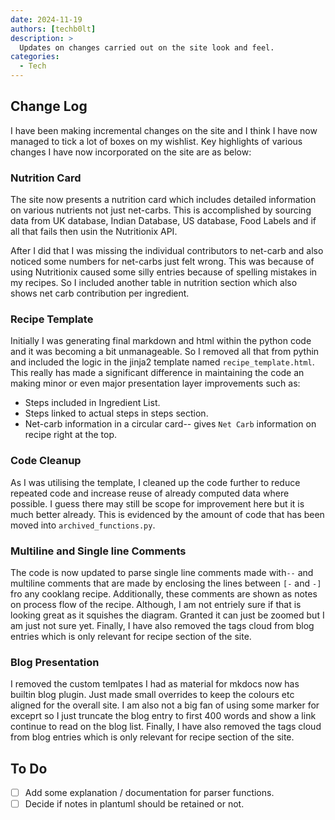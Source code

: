 ```yaml
---
date: 2024-11-19
authors: [techb0lt]
description: >
  Updates on changes carried out on the site look and feel.
categories:
  - Tech
---
```


## Change Log

I have been making incremental changes on the site and I think I have now managed to tick a lot of boxes on my wishlist. Key highlights of various changes I have now incorporated on the site are as below:

### Nutrition Card
The site now presents a nutrition card which includes detailed information on various nutrients not just net-carbs. 
This is accomplished by sourcing data from UK database, Indian Database, US database, Food Labels and if all that fails then usin the Nutritionix API.

After I did that I was missing the individual contributors to net-carb and also noticed some numbers for net-carbs just felt wrong. 
This was because of using Nutritionix caused some silly entries because of spelling mistakes in my recipes. 
So I included another table in nutrition section which also shows net carb contribution per ingredient.

### Recipe Template
Initially I was generating final markdown and html within the python code and it was becoming a bit unmanageable.
So I removed all that from pythin and included the logic in the jinja2 template named `recipe_template.html`. 
This really has made a significant difference in maintaining the code an making minor or even major presentation layer improvements such as:

- Steps included in Ingredient List.
- Steps linked to actual steps in steps section.
- Net-carb information in a circular card-- gives `Net Carb` information on recipe right at the top.

### Code Cleanup
As I was utilising the template, I cleaned up the code further to reduce repeated code and increase reuse of already computed data where possible. 
I guess there may still be scope for improvement here but it is much better already. This is evidenced by the amount of code that has been moved into `archived_functions.py`.

### Multiline and Single line Comments
The code is now updated to parse single line comments made with`--` and multiline comments that are made by enclosing the lines between `[-` and `-]` fro any cooklang recipe.
Additionally, these comments are shown as notes on process flow of the recipe. 
Although, I am not entriely sure if that is looking great as it squishes the diagram. Granted it can just be zoomed but I am just not sure yet.
Finally, I have also removed the tags cloud from blog entries which is only relevant for recipe section of the site.

### Blog Presentation
I removed the custom temlpates I had as material for mkdocs now has builtin blog plugin. 
Just made small overrides to keep the colours etc aligned for the overall site.
I am also not a big fan of using some marker for exceprt so I just truncate the blog entry to first 400 words and show a link continue to read on the blog list.
Finally, I have also removed the tags cloud from blog entries which is only relevant for recipe section of the site.

## To Do

- [ ] Add some explanation / documentation for parser functions.
- [ ] Decide if notes in plantuml should be retained or not.
